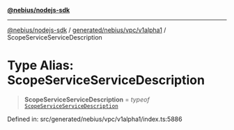 [**@nebius/nodejs-sdk**](../../../../../README.md)

---

[@nebius/nodejs-sdk](../../../../../README.md) / [generated/nebius/vpc/v1alpha1](../README.md) / ScopeServiceServiceDescription

# Type Alias: ScopeServiceServiceDescription

> **ScopeServiceServiceDescription** = _typeof_ [`ScopeServiceServiceDescription`](../variables/ScopeServiceServiceDescription.md)

Defined in: src/generated/nebius/vpc/v1alpha1/index.ts:5886
